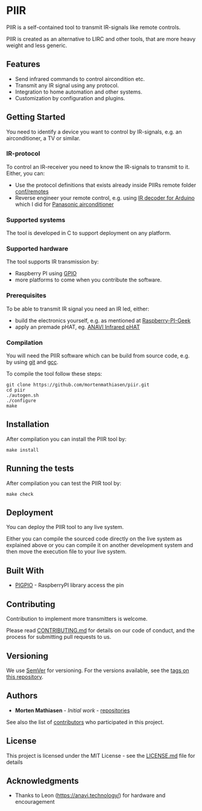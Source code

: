 # PIIR

PIIR is a self-contained tool to transmit IR-signals like remote controls.

PIIR is created as an alternative to LIRC and other tools, that are more heavy weight and less generic.

## Features

- Send infrared commands to control aircondition etc.
- Transmit any IR signal using any protocol.
- Integration to home automation and other systems.
- Customization by configuration and plugins.

## Getting Started

You need to identify a device you want to control by IR-signals, e.g. an airconditioner, a TV or similar.

### IR-protocol

To control an IR-receiver you need to know the IR-signals to transmit to it. Either, you can:
* Use the protocol definitions that exists already inside PIIRs remote folder [conf/remotes](https://github.com/mortenmathiasen/piir/tree/master/conf/remotes)
* Reverse engineer your remote control, e.g. using [IR decoder for Arduino](https://github.com/ToniA/Raw-IR-decoder-for-Arduino.git) which I did for [Panasonic airconditioner](https://github.com/mortenmathiasen/piir/blob/master/conf/remotes/hvac_panasonic.pdf)

### Supported systems

The tool is developed in C to support deployment on any platform. 

### Supported hardware

The tool supports IR transmission by:
* Raspberry PI using [GPIO](http://abyz.me.uk/rpi/pigpio/)
* more platforms to come when you contribute the software.

### Prerequisites

To be able to transmit IR signal you need an IR led, either:
* build the electronics yourself, e.g. as mentioned at [Raspberry-PI-Geek](https://www.raspberry-pi-geek.com/Archive/2015/10/Raspberry-Pi-IR-remote)
* apply an premade pHAT, eg. [ANAVI Infrared pHAT](https://anavi.technology/)

### Compilation

You will need the PIIR software which can be build from source code, e.g. by using [git](https://git-scm.com/) and [gcc](https://gcc.gnu.org/).

To compile the tool follow these steps:
```
git clone https://github.com/mortenmathiasen/piir.git
cd piir
./autogen.sh
./configure
make
```

## Installation

After compilation you can install the PIIR tool by:
```
make install
```

## Running the tests

After compilation you can test the PIIR tool by:
```
make check
```

## Deployment

You can deploy the PIIR tool to any live system.

Either you can compile the sourced code directly on the live system as explained above or you can compile it on another development system and then move the  execution file to your live system.

## Built With

* [PIGPIO](http://abyz.me.uk/rpi/pigpio/) - RaspberryPI library access the pin

## Contributing

Contribution to implement more transmitters is welcome.

Please read [CONTRIBUTING.md](https://gist.github.com/PurpleBooth/b24679402957c63ec426) for details on our code of conduct, and the process for submitting pull requests to us.

## Versioning

We use [SemVer](http://semver.org/) for versioning. For the versions available, see the [tags on this repository](https://github.com/your/project/tags). 

## Authors

* **Morten Mathiasen** - *Initial work* - [repositories](https://github.com/mortenmathiasen)

See also the list of [contributors](https://github.com/piir/contributors) who participated in this project.

## License

This project is licensed under the MIT License - see the [LICENSE.md](LICENSE.md) file for details

## Acknowledgments

* Thanks to Leon (https://anavi.technology/) for hardware and encouragement


